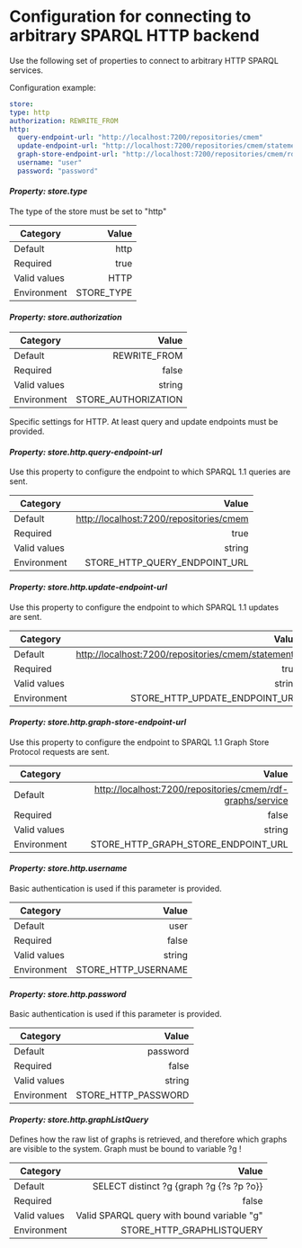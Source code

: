 
# Configuration for connecting to arbitrary SPARQL HTTP backend

Use the following set of properties to connect to arbitrary HTTP SPARQL services.

Configuration example:

  ```yaml
store:
  type: http
  authorization: REWRITE_FROM
  http:
    query-endpoint-url: "http://localhost:7200/repositories/cmem"
    update-endpoint-url: "http://localhost:7200/repositories/cmem/statements"
    graph-store-endpoint-url: "http://localhost:7200/repositories/cmem/rdf-graphs/service"
    username: "user"
    password: "password"
  ```

#### *Property: store.type*

The type of the store must be set to "http"

| Category | Value |
|--- | ---: |
| Default | http |
| Required | true |
| Valid values | HTTP |
| Environment | STORE_TYPE |

#### *Property: store.authorization*

| Category | Value |
|--- | ---: |
| Default | REWRITE_FROM |
| Required | false |
| Valid values | string |
| Environment | STORE_AUTHORIZATION |

Specific settings for HTTP. At least query and update endpoints must be provided.

#### *Property: store.http.query-endpoint-url*

Use this property to configure the endpoint to which SPARQL 1.1 queries are sent.

| Category | Value |
|--- | ---: |
| Default | <http://localhost:7200/repositories/cmem> |
| Required | true |
| Valid values | string |
| Environment | STORE_HTTP_QUERY_ENDPOINT_URL |

#### *Property: store.http.update-endpoint-url*

Use this property to configure the endpoint to which SPARQL 1.1 updates are sent.

| Category | Value |
|--- | ---: |
| Default | <http://localhost:7200/repositories/cmem/statements> |
| Required | true |
| Valid values | string |
| Environment | STORE_HTTP_UPDATE_ENDPOINT_URL |

#### *Property: store.http.graph-store-endpoint-url*

Use this property to configure the endpoint to SPARQL 1.1 Graph Store Protocol requests are sent.

| Category | Value |
|--- | ---: |
| Default | <http://localhost:7200/repositories/cmem/rdf-graphs/service> |
| Required | false |
| Valid values | string |
| Environment | STORE_HTTP_GRAPH_STORE_ENDPOINT_URL |

#### *Property: store.http.username*

Basic authentication is used if this parameter is provided.

| Category | Value |
|--- | ---: |
| Default | user |
| Required | false |
| Valid values | string |
| Environment | STORE_HTTP_USERNAME |

#### *Property: store.http.password*

Basic authentication is used if this parameter is provided.

| Category | Value |
|--- | ---: |
| Default | password |
| Required | false |
| Valid values | string |
| Environment | STORE_HTTP_PASSWORD |

#### *Property: store.http.graphListQuery*

Defines how the raw list of graphs is retrieved, and therefore which graphs are visible to the system. Graph must be bound to variable ?g !

| Category | Value |
|--- | ---: |
| Default | SELECT distinct ?g {graph ?g {?s ?p ?o}} |
| Required | false |
| Valid values | Valid SPARQL query with bound variable "g" |
| Environment | STORE_HTTP_GRAPHLISTQUERY |
